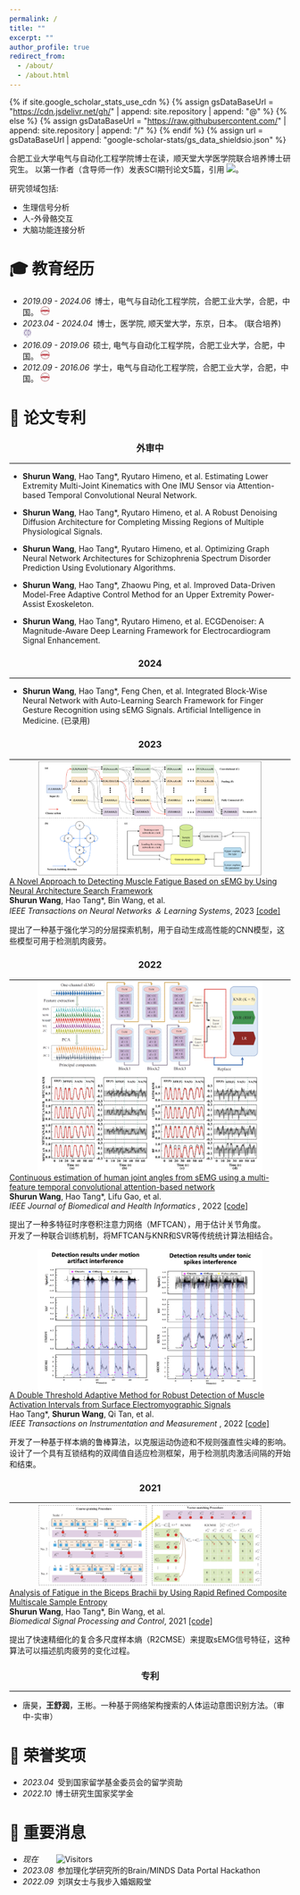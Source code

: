 ```yaml
---
permalink: /
title: ""
excerpt: ""
author_profile: true
redirect_from: 
  - /about/
  - /about.html
---
```


{% if site.google_scholar_stats_use_cdn %}
{% assign gsDataBaseUrl = "https://cdn.jsdelivr.net/gh/" | append: site.repository | append: "@" %}
{% else %}
{% assign gsDataBaseUrl = "https://raw.githubusercontent.com/" | append: site.repository | append: "/" %}
{% endif %}
{% assign url = gsDataBaseUrl | append: "google-scholar-stats/gs_data_shieldsio.json" %}

<span class='anchor' id='about-me'></span>

合肥工业大学电气与自动化工程学院博士在读，顺天堂大学医学院联合培养博士研究生。 以第一作者（含导师一作）发表SCI期刊论文5篇，引用 
 <a href='https://scholar.google.com/citations?user=Pb73FP8AAAAJ'><img src="https://img.shields.io/endpoint?url={{ url | url_encode }}&logo=Google%20Scholar&labelColor=f6f6f6&color=9cf&style=flat&label=citations"></a>。

研究领域包括: 
- 生理信号分析
- 人-外骨骼交互
- 大脑功能连接分析

<span class='anchor' id='-jyjl'></span>

# 🎓 教育经历 
- *2019.09 - 2024.06*&ensp;博士，电气与自动化工程学院，合肥工业大学，合肥，中国。 <a href="https://www.hfut.edu.cn/"><img class="svg" src="/images/hfut.png" width="16pt"></a> 
- *2023.04 - 2024.04*&ensp;博士，医学院, 顺天堂大学，东京，日本。 (联合培养) <a href="https://en.juntendo.ac.jp/"><img class="svg" src="/images/juntendo.png" width="16pt"></a> 
- *2016.09 - 2019.06*&ensp;硕士, 电气与自动化工程学院，合肥工业大学，合肥，中国。 <a href="https://www.hfut.edu.cn/"><img class="svg" src="/images/hfut.png" width="16pt"></a> 
- *2012.09 - 2016.06*&ensp;学士，电气与自动化工程学院，合肥工业大学，合肥，中国。 <a href="https://www.hfut.edu.cn/"><img class="svg" src="/images/hfut.png" width="16pt"></a> 

<span class='anchor' id='-lwzl'></span>

# 📝 论文专利 
<h3 align="center">外审中</h3>
<div style="border-bottom: 1px solid #000; margin: 0px 0;"></div> 

- __Shurun Wang__, Hao Tang*, Ryutaro Himeno, et al. Estimating Lower Extremity Multi-Joint Kinematics with One IMU Sensor via Attention-based Temporal Convolutional Neural Network.

- __Shurun Wang__, Hao Tang*, Ryutaro Himeno, et al. A Robust Denoising Diffusion Architecture for Completing Missing Regions of Multiple Physiological Signals. 

- __Shurun Wang__, Hao Tang*, Ryutaro Himeno, et al. Optimizing Graph Neural Network Architectures for Schizophrenia Spectrum Disorder Prediction Using Evolutionary Algorithms.

- __Shurun Wang__, Hao Tang*, Zhaowu Ping, et al. Improved Data-Driven Model-Free Adaptive Control Method for an Upper Extremity Power-Assist Exoskeleton.

- __Shurun Wang__, Hao Tang*, Ryutaro Himeno, et al. ECGDenoiser: A Magnitude-Aware Deep Learning Framework for Electrocardiogram Signal Enhancement.


<h3 align="center">2024</h3>
<div style="border-bottom: 1px solid #000; margin: 0px 0;"></div>

- __Shurun Wang__, Hao Tang*, Feng Chen, et al. Integrated Block-Wise Neural Network with Auto-Learning Search Framework for Finger Gesture Recognition using sEMG Signals. Artificial Intelligence in Medicine. (已录用)
  

<h3 align="center">2023</h3>
<div style="border-bottom: 1px solid #000; margin: 0px 0;"></div>

<div class='paper-box'>
    <div class='paper-box-image' style="text-align:center;">
        <img src='images/tnnls23.png' alt="sym" style="max-width:80%; height:auto; margin:auto; vertical-align:middle">
    </div>
    <div class='paper-box-text'>
        <a href="https://ieeexplore.ieee.org/document/9609089">
            <papertitle> A Novel Approach to Detecting Muscle Fatigue Based on sEMG by Using Neural Architecture Search Framework </papertitle>
        </a>
        <br>
        <strong>Shurun Wang</strong>, Hao Tang*, Bin Wang, et al.
        <br>
        <em> IEEE Transactions on Neural Networks ＆ Learning Systems</em>, 2023 <a href="https://github.com/Shurun-Wang/NAS">[code]</a>
        <p></p>
        <p>提出了一种基于强化学习的分层探索机制，用于自动生成高性能的CNN模型，这些模型可用于检测肌肉疲劳。</p>
    </div>
</div>


<h3 align="center">2022</h3>
<div style="border-bottom: 1px solid #000; margin: 0px 0;"></div>

<div class='paper-box'>
    <div class='paper-box-image' style="text-align:center;">
        <img src='images/jbhl22.png' alt="sym" style="max-width:80%; height:auto; margin:auto; vertical-align:middle">
    </div>
    <div class='paper-box-text'>
        <a href="https://ieeexplore.ieee.org/document/9857571">
            <papertitle> Continuous estimation of human joint angles from sEMG using a multi-feature temporal convolutional attention-based network </papertitle>
        </a>
        <br>
        <strong>Shurun Wang</strong>, Hao Tang*, Lifu Gao, et al.
        <br>
        <em> IEEE Journal of Biomedical and Health Informatics </em>, 2022 <a href="https://github.com/Shurun-Wang/MFTCAN-KNR">[code]</a>
        <p></p>
        <p> 提出了一种多特征时序卷积注意力网络（MFTCAN），用于估计关节角度。 <br>
          开发了一种联合训练机制，将MFTCAN与KNR和SVR等传统统计算法相结合。
</p>
    </div>
</div>

<div class='paper-box'>
    <div class='paper-box-image' style="text-align:center;">
        <img src='images/tim22.png' alt="sym" style="max-width:80%; height:auto; margin:auto; vertical-align:middle">
    </div>
    <div class='paper-box-text'>
        <a href="https://ieeexplore.ieee.org/document/9762275">
            <papertitle> A Double Threshold Adaptive Method for Robust Detection of Muscle Activation Intervals from Surface Electromyographic Signals </papertitle>
        </a>
        <br>
        Hao Tang*, <strong>Shurun Wang</strong>, Qi Tan, et al.
        <br>
        <em> IEEE Transactions on Instrumentation and Measurement </em>, 2022 <a href="https://github.com/Shurun-Wang/sEMGDetection">[code]</a>
        <p></p>
        <p> 开发了一种基于样本熵的鲁棒算法，以克服运动伪迹和不规则强直性尖峰的影响。  <br> 设计了一个具有互锁结构的双阈值自适应检测框架，用于检测肌肉激活间隔的开始和结束。
</p>
    </div>
</div>

<h3 align="center">2021</h3>
<div style="border-bottom: 1px solid #000; margin: 0px 0;"></div>

<div class='paper-box'>
    <div class='paper-box-image' style="text-align:center;">
        <img src='images/bspc21.png' alt="sym" style="max-width:80%; height:auto; margin:auto; vertical-align:middle">
    </div>
    <div class='paper-box-text'>
        <a href="https://www.sciencedirect.com/science/article/pii/S1746809421001075">
            <papertitle> Analysis of Fatigue in the Biceps Brachii by Using Rapid Refined Composite Multiscale Sample Entropy </papertitle>
        </a>
        <br>
        <strong>Shurun Wang</strong>, Hao Tang*, Bin Wang, et al.
        <br>
        <em> Biomedical Signal Processing and Control</em>, 2021 <a href="https://github.com/Shurun-Wang/R2CMSE">[code]</a>
        <p></p>
        <p> 提出了快速精细化的复合多尺度样本熵（R2CMSE）来提取sEMG信号特征，这种算法可以描述肌肉疲劳的变化过程。 </p>
    </div>
</div>

<h3 align="center">专利</h3>
<div style="border-bottom: 1px solid #000; margin: 0px 0;"></div>

- 唐昊，__王舒润__，王彬。一种基于网络架构搜索的人体运动意图识别方法。（审中-实审）

<span class='anchor' id='-ryjl'></span>

# 🏅 荣誉奖项
- *2023.04*&ensp;受到国家留学基金委员会的留学资助
- *2022.10*&ensp;博士研究生国家奖学金

<span class='anchor' id='-zyxx'></span>

# 💬 重要消息
- *现在* &ensp;&ensp;&ensp;&ensp;![Visitors](https://api.visitorbadge.io/api/visitors?path=https://shurun-wang.github.io/zh-cn/&label=visitors&countColor=%232ccce4&style=plastic)
- *2023.08*&ensp;参加理化学研究所的Brain/MINDS Data Portal Hackathon
- *2022.09*&ensp;刘琪女士与我步入婚姻殿堂



  
